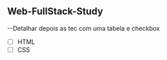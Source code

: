 ## Web-FullStack-Study

--Detalhar depois as tec com uma tabela e checkbox

- [ ] HTML <br>
- [ ] CSS
